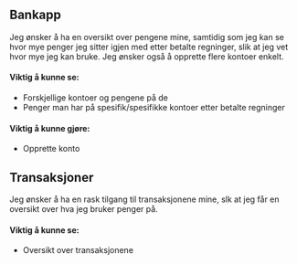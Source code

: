 
## Bankapp 
Jeg ønsker å ha en oversikt over pengene mine, samtidig som jeg kan se hvor mye penger jeg sitter igjen med etter betalte regninger, slik at jeg vet hvor mye jeg kan bruke. Jeg ønsker også å opprette flere kontoer enkelt.

#### Viktig å kunne se:
- Forskjellige kontoer og pengene på de
- Penger man har på spesifik/spesifikke kontoer etter betalte regninger

#### Viktig å kunne gjøre:
- Opprette konto

## Transaksjoner
Jeg ønsker å ha en rask tilgang til transaksjonene mine, slk at jeg får en oversikt over hva jeg bruker penger på.

#### Viktig å kunne se:
- Oversikt over transaksjonene
